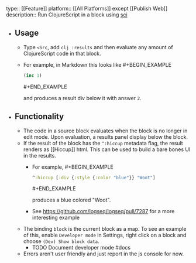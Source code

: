 type:: [[Feature]]
platform:: [[All Platforms]] except [[Publish Web]]
description:: Run ClojureScript in a block using [sci](https://github.com/babashka/sci)

- ## Usage
	- Type `<Src`, add `clj :results` and then evaluate any amount of ClojureScript code in that block.
	- For example, in Markdown this looks like
	  #+BEGIN_EXAMPLE
	  ```clj :results
	  (inc 1)
	   ```
	  #+END_EXAMPLE
	  
	  and produces a result div below it with answer `2`.
- ## Functionality
	- The code in a source block evaluates when the block is no longer in edit mode. Upon evaluation, a results panel display below the block.
	- If the result of the block has the `^:hiccup` metadata flag, the result renders as [[Hiccup]] html. This can be used to build a bare bones UI in the results.
		- For example,
		  #+BEGIN_EXAMPLE
		  ```clj :results
		  ^:hiccup [:div {:style {:color "blue"}} "Woot"]
		  ```
		  #+END_EXAMPLE
		  
		  produces a blue colored "Woot".
		- See https://github.com/logseq/logseq/pull/7287 for a more interesting example
	- The binding `block` is the current block as a map. To see an example of this, enable `Developer mode` in Settings, right click on a block and choose `(Dev) Show block data`.
		- TODO Document developer mode #docs
	- Errors aren't user friendly and just report in the js console for now.